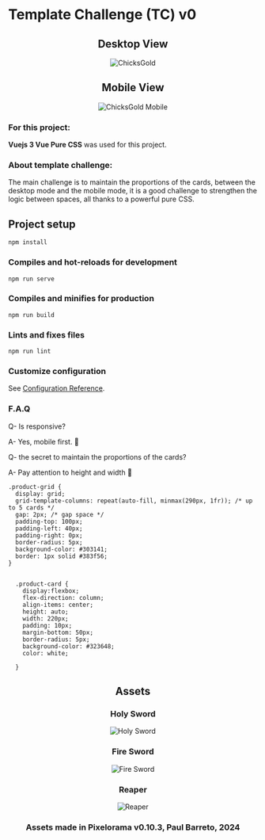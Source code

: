 # Template Challenge (TC) v0
<h2 align="center">Desktop View</h2>
<p align="center">
  <img src="https://github.com/DrSlamp/CGCtemplate/assets/24397487/655b6a96-1b90-4e44-91ed-cf2b32c010d4" alt="ChicksGold"/>
</p>

<h2 align="center">Mobile View</h2>
<p align="center">
  <img src="https://github.com/DrSlamp/CGCtemplate/assets/24397487/33b9dd6e-e8cc-49bf-8bbd-6ff13f2d1015" alt="ChicksGold Mobile"/>
</p>


### For this project:
<b>Vuejs 3 Vue  Pure CSS</b> was used for this project. 

### About template challenge: 

The main challenge is to maintain the proportions of the cards, between the desktop mode and the mobile mode, it is a good challenge to strengthen the logic between spaces, all thanks to a powerful pure CSS.


## Project setup
```
npm install
```

### Compiles and hot-reloads for development
```
npm run serve
```

### Compiles and minifies for production
```
npm run build
```

### Lints and fixes files
```
npm run lint
```

### Customize configuration
See [Configuration Reference](https://cli.vuejs.org/config/). 

### F.A.Q 
<p>Q- Is responsive? </p>

<p>A- Yes, mobile first. 🫡</p> 

<p>Q- the secret to maintain the proportions of the cards? </p>

<p>A- Pay attention to height and width 🫡</p> 

```
.product-grid {
  display: grid;
  grid-template-columns: repeat(auto-fill, minmax(290px, 1fr)); /* up to 5 cards */
  gap: 2px; /* gap space */
  padding-top: 100px;
  padding-left: 40px;
  padding-right: 0px;
  border-radius: 5px;
  background-color: #303141;
  border: 1px solid #383f56;
}


  .product-card {
    display:flexbox;
    flex-direction: column;
    align-items: center;
    height: auto;
    width: 220px;
    padding: 10px;
    margin-bottom: 50px;
    border-radius: 5px;
    background-color: #323648;
    color: white;
    
  }
```

<h2 align="center">Assets</h2>
<p align="center">



  <h3 align="center">Holy Sword</h3>
  <p align="center">
  <img src="https://github.com/DrSlamp/CGCtemplate/assets/24397487/f0801c3d-b92f-41e5-9cfa-4383c3b007e3" alt="Holy Sword"/>
  </p>
  <h3 align="center">Fire Sword</h3>
  <p align="center">
  <img src="https://github.com/DrSlamp/CGCtemplate/assets/24397487/aa95e57d-e222-4b75-b2ad-5bbe964dde3e" alt="Fire Sword"/>
  </p>
  <h3 align="center">Reaper</h3>
   <p align="center">
  <img src="https://github.com/DrSlamp/CGCtemplate/assets/24397487/7f2c390f-b38b-4bf4-9dbb-70ed496df20b" alt="Reaper"/>
   </p>


  <h3 align="center">Assets made in Pixelorama v0.10.3, Paul Barreto, 2024</h3>
</p>

